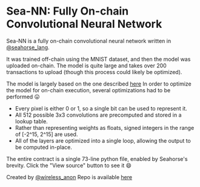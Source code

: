# Sea-NN: Fully On-chain Convolutional Neural Network

Sea-NN is a fully on-chain convolutional neural network written in [@seahorse_lang](https://twitter.com/seahorse_lang).

It was trained off-chain using the MNIST dataset, and then the model was uploaded on-chain. The model is quite large and takes over 200 transactions to upload (though this process could likely be optimized).

The model is largely based on the one described [here](https://victorzhou.com/blog/intro-to-cnns-part-1/)
In order to optimize the model for on-chain execution, several optimizations had to be performed 😛

- Every pixel is either 0 or 1, so a single bit can be used to represent it.
- All 512 possible 3x3 convolutions are precomputed and stored in a lookup table.
- Rather than representing weights as floats, signed integers in the range of [-2^15, 2^15] are used.
- All of the layers are optimized into a single loop, allowing the output to be computed in-place.

The entire contract is a single 73-line python file, enabled by Seahorse's brevity.
Click the "View source" button to see it 😄

Created by [@wireless_anon](https://twitter.com/wireless_anon)
Repo is available [here](https://github.com/wireless-anon/sea-nn)
